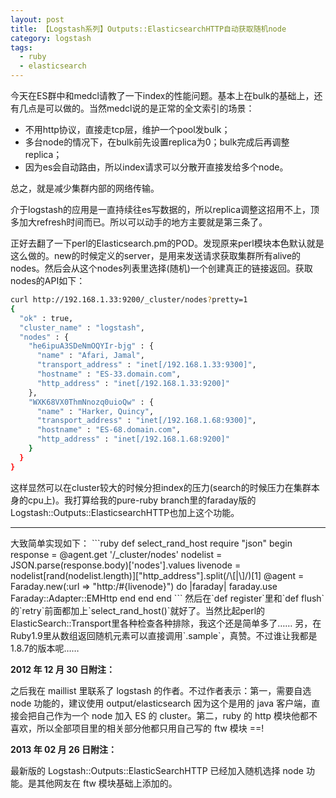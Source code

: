 ```yaml
---
layout: post
title: 【Logstash系列】Outputs::ElasticsearchHTTP自动获取随机node
category: logstash
tags:
  - ruby
  - elasticsearch
---
```

今天在ES群中和medcl请教了一下index的性能问题。基本上在bulk的基础上，还有几点是可以做的。当然medcl说的是正常的全文索引的场景：

* 不用http协议，直接走tcp层，维护一个pool发bulk；
* 多台node的情况下，在bulk前先设置replica为0；bulk完成后再调整replica；
* 因为es会自动路由，所以index请求可以分散开直接发给多个node。

总之，就是减少集群内部的网络传输。

介于logstash的应用是一直持续往es写数据的，所以replica调整这招用不上，顶多加大refresh时间而已。所以可以动手的地方主要就是第三条了。

正好去翻了一下perl的Elasticsearch.pm的POD。发现原来perl模块本色默认就是这么做的。new的时候定义的server，是用来发送请求获取集群所有alive的nodes。然后会从这个nodes列表里选择(随机)一个创建真正的链接返回。获取nodes的API如下：
```bash
curl http://192.168.1.33:9200/_cluster/nodes?pretty=1
{
  "ok" : true,
  "cluster_name" : "logstash",
  "nodes" : {
    "he6ipuA3SDeNmOQYIr-bjg" : {
      "name" : "Afari, Jamal",
      "transport_address" : "inet[/192.168.1.33:9300]",
      "hostname" : "ES-33.domain.com",
      "http_address" : "inet[/192.168.1.33:9200]"
    },
    "WXK68VX0ThmNnozq0uioQw" : {
      "name" : "Harker, Quincy",
      "transport_address" : "inet[/192.168.1.68:9300]",
      "hostname" : "ES-68.domain.com",
      "http_address" : "inet[/192.168.1.68:9200]"
    }
  }
}
```
这样显然可以在cluster较大的时候分担index的压力(search的时候压力在集群本身的cpu上)。我打算给我的pure-ruby branch里的faraday版的Logstash::Outputs::ElasticsearchHTTP也加上这个功能。
<hr />
大致简单实现如下：
```ruby
  def select_rand_host
    require "json"
    begin
      response = @agent.get '/_cluster/nodes'
      nodelist = JSON.parse(response.body)['nodes'].values
      livenode = nodelist[rand(nodelist.length)]["http_address"].split(/\[|\]/)[1]
      @agent = Faraday.new(:url => "http:/#{livenode}") do |faraday|
        faraday.use Faraday::Adapter::EMHttp
      end
    end
  end
```
然后在`def register`里和`def flush`的`retry`前面都加上`select_rand_host()`就好了。当然比起perl的ElasticSearch::Transport里各种检查各种排除，我这个还是简单多了……
另，在Ruby1.9里从数组返回随机元素可以直接调用`.sample`，真赞。不过谁让我都是1.8.7的版本呢……

__2012 年 12 月 30 日附注：__

之后我在 maillist 里联系了 logstash 的作者。不过作者表示：第一，需要自选 node 功能的，建议使用 output/elasticsearch 因为这个是用的 java 客户端，直接会把自己作为一个 node 加入 ES 的 cluster。第二，ruby 的 http 模块他都不喜欢，所以全部项目里的相关部分他都只用自己写的 ftw 模块 ==!

__2013 年 02 月 26 日附注：__

最新版的 Logstash::Outputs::ElasticSearchHTTP 已经加入随机选择 node 功能。是其他网友在 ftw 模块基础上添加的。

